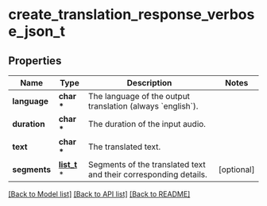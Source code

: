 # create_translation_response_verbose_json_t

## Properties
Name | Type | Description | Notes
------------ | ------------- | ------------- | -------------
**language** | **char \*** | The language of the output translation (always &#x60;english&#x60;). | 
**duration** | **char \*** | The duration of the input audio. | 
**text** | **char \*** | The translated text. | 
**segments** | [**list_t**](transcription_segment.md) \* | Segments of the translated text and their corresponding details. | [optional] 

[[Back to Model list]](../README.md#documentation-for-models) [[Back to API list]](../README.md#documentation-for-api-endpoints) [[Back to README]](../README.md)


